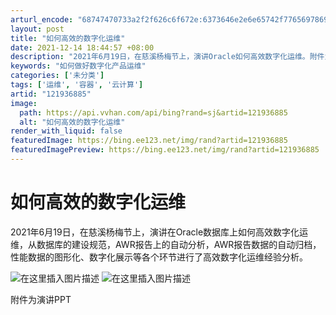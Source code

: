 ```yaml
---
arturl_encode: "68747470733a2f2f626c6f672e:6373646e2e6e65742f77656978696e5f34363539333937382f:61727469636c652f64657461696c732f313231393336383835"
layout: post
title: "如何高效的数字化运维"
date: 2021-12-14 18:44:57 +08:00
description: "2021年6月19日，在慈溪杨梅节上，演讲Oracle如何高效数字化运维。附件为演讲PPT_如何做好"
keywords: "如何做好数字化产品运维"
categories: ['未分类']
tags: ['运维', '容器', '云计算']
artid: "121936885"
image:
  path: https://api.vvhan.com/api/bing?rand=sj&artid=121936885
  alt: "如何高效的数字化运维"
render_with_liquid: false
featuredImage: https://bing.ee123.net/img/rand?artid=121936885
featuredImagePreview: https://bing.ee123.net/img/rand?artid=121936885
---
```


# 如何高效的数字化运维

2021年6月19日，在慈溪杨梅节上，演讲在Oracle数据库上如何高效数字化运维，从数据库的建设规范，AWR报告上的自动分析，AWR报告数据的自动归档，性能数据的图形化、数字化展示等各个环节进行了高效数字化运维经验分析。
  
![在这里插入图片描述](https://i-blog.csdnimg.cn/blog_migrate/c6584f436fbdb0faf250647aefa3b6a6.jpeg#pic_center)
![在这里插入图片描述](https://i-blog.csdnimg.cn/blog_migrate/93cbd47f0736e06474d0219db60efd05.png#pic_center)

附件为演讲PPT